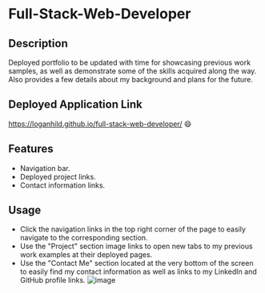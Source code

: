 # Full-Stack-Web-Developer
## Description
Deployed portfolio to be updated with time for showcasing previous work samples, as well as demonstrate some of the skills acquired along the way. Also provides a few details about my background and plans for the future.
## Deployed Application Link
https://loganhild.github.io/full-stack-web-developer/ 😄
## Features
* Navigation bar.
* Deployed project links.
* Contact information links.
## Usage
* Click the navigation links in the top right corner of the page to easily navigate to the corresponding section.
* Use the "Project" section image links to open new tabs to my previous work examples at their deployed pages.
* Use the "Contact Me" section located at the very bottom of the screen to easily find my contact information as well as links to my LinkedIn and GitHub profile links.
![image](https://user-images.githubusercontent.com/82903685/123529842-07ea7880-d6ba-11eb-8da0-83d17615d716.png)
